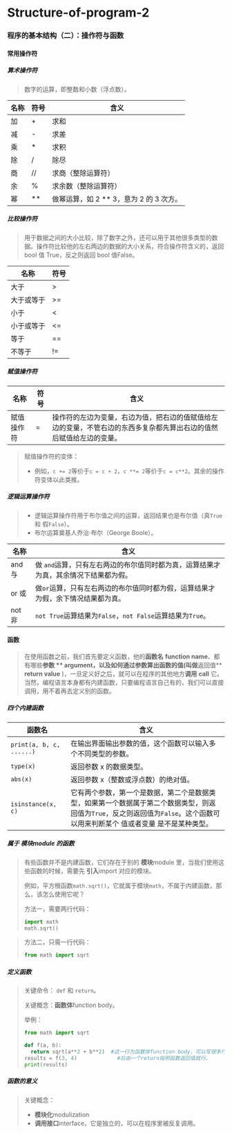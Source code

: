 # Structure-of-program-2

### 程序的基本结构（二）：操作符与函数

#### 常用操作符

##### 算术操作符

> 数字的运算，即整数和小数（浮点数）。

| 名称 | 符号 | 含义                                    |
| ---- | ---- | --------------------------------------- |
| 加   | +    | 求和                                    |
| 减   | -    | 求差                                    |
| 乘   | *    | 求积                                    |
| 除   | /    | 除尽                                    |
| 商   | //   | 求商（整除运算符）                      |
| 余   | %    | 求余数（整除运算符）                    |
| 幂   | **   | 做幂运算，如 2 ** 3，意为 2 的 3 次方。 |



##### 比较操作符

> 用于数据之间的大小比较，除了数字之外，还可以用于其他很多类型的数据。操作符比较他的左右两边的数据的大小关系，符合操作符含义的，返回 bool 值 True，反之则返回 bool 值False。

| 名称       | 符号 |
| ---------- | ---- |
| 大于       | >    |
| 大于或等于 | >=   |
| 小于       | <    |
| 小于或等于 | <=   |
| 等于       | ==   |
| 不等于     | !=   |



##### 赋值操作符

| 名称       | 符号 | 含义                                                         |
| ---------- | ---- | ------------------------------------------------------------ |
| 赋值操作符 | =    | 操作符的左边为变量，右边为值，把右边的值赋值给左边的变量，不管右边的东西多复杂都先算出右边的值然后赋值给左边的变量。 |

> 赋值操作符的变体：
>
> * 例如，`c += 2`等价于`c = c + 2`，`c **= 2`等价于`c = c**2`。其余的操作符变体以此类推。



##### 逻辑运算操作符

> * 逻辑运算操作符用于布尔值之间的运算，返回结果也是布尔值（真`True` 和 假`False`）。
> * 布尔运算奠基人乔治·布尔（George Boole）。

| 名称   | 含义                                                         |
| ------ | ------------------------------------------------------------ |
| and 与 | 做 `and`运算，只有左右两边的布尔值同时都为真，运算结果才为真，其余情况下结果都为假。 |
| or 或  | 做`or`运算，只有左右两边的布尔值同时都为假，运算结果才为假，余下情况结果都为真。 |
| not 非 | `not True`运算结果为`False`，`not False`运算结果为`True`。   |



#### 函数

> 在使用函数之前，我们首先要定义函数，他的**函数名** **function name**、都有哪些**参数 ** **argument**，以及如何通过参数算出函数的值(叫做**返回值** **return value** )，一旦定义好之后，就可以在程序的其他地方**调用** **call** 它。当然，编程语言本身都有内建函数，只要编程语言自己有的，我们可以直接调用，用不着再去定义别的函数。



##### 四个内建函数

| 函数名                   | 含义                                                         |
| ------------------------ | ------------------------------------------------------------ |
| `print(a, b, c, ......)` | 在输出界面输出参数的值，这个函数可以输入多个不同类型的参数。 |
| `type(x)`                | 返回参数 x 的数据类型。                                      |
| `abs(x)`                 | 返回参数 x（整数或浮点数）的绝对值。                         |
| `isinstance(x, c)`       | 它有两个参数，第一个是数据，第二个是数据类型，如果第一个数据属于第二个数据类型，则返回值为`True`，反之则返回值为`False`。这个函数可以用来判断某个 值或者变量 是不是某种类型。 |



##### 属于 模块module 的函数

>  有些函数并不是内建函数，它们存在于别的 **模块**module 里，当我们使用这些函数的时候，需要先 **引入**import 对应的模块。
>
> 例如，平方根函数`math.sqrt()`，它就属于模块`math`，不属于内建函数，那么，该怎么使用它呢？
>
> 方法一，需要两行代码：
>
> ```py
> import math
> math.sqrt()
> ```

> 方法二，只需一行代码：
>
> ```py
> from math import sqrt
> ```



##### 定义函数

> 关键命令： `def` 和 `return`。
>
> 关键概念：**函数体**function body。
>
> 举例：
>
> ```py
> from math import sqrt
> 
> def f(a, b):
> 	return sqrt(a**2 + b**2)  #这一行为函数体function body，可以写很多行，只要最
> results = f(3, 4)             #后由一个return指明函数返回值就行。
> print(results)
> ```



##### 函数的意义

> 关键概念：
>
> * **模块化**modulization
> * **调用接口**interface，它是独立的，可以在程序里被反复调用。